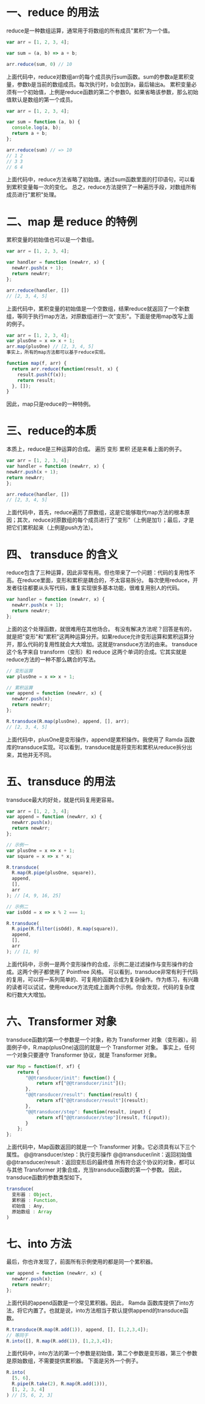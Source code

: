 # 一、reduce 的用法
reduce是一种数组运算，通常用于将数组的所有成员"累积"为一个值。
```js
var arr = [1, 2, 3, 4];

var sum = (a, b) => a + b;

arr.reduce(sum, 0) // 10
```
上面代码中，reduce对数组arr的每个成员执行sum函数。sum的参数a是累积变量，参数b是当前的数组成员。每次执行时，b会加到a，最后输出a。
累积变量必须有一个初始值，上例是reduce函数的第二个参数0。如果省略该参数，那么初始值默认是数组的第一个成员。
```js
var arr = [1, 2, 3, 4];

var sum = function (a, b) {
  console.log(a, b);
  return a + b;
};

arr.reduce(sum) // => 10
// 1 2
// 3 3
// 6 4
```

上面代码中，reduce方法省略了初始值。通过sum函数里面的打印语句，可以看到累积变量每一次的变化。
总之，reduce方法提供了一种遍历手段，对数组所有成员进行"累积"处理。
# 二、map 是 reduce 的特例
累积变量的初始值也可以是一个数组。
```js
var arr = [1, 2, 3, 4];

var handler = function (newArr, x) {
  newArr.push(x + 1);
  return newArr;
};

arr.reduce(handler, [])
// [2, 3, 4, 5]
```

上面代码中，累积变量的初始值是一个空数组，结果reduce就返回了一个新数组，等同于执行map方法，对原数组进行一次"变形"。下面是使用map改写上面的例子。
```js
var arr = [1, 2, 3, 4];
var plusOne = x => x + 1;
arr.map(plusOne) // [2, 3, 4, 5]
事实上，所有的map方法都可以基于reduce实现。

function map(f, arr) {
  return arr.reduce(function(result, x) {
    result.push(f(x));
    return result;
  }, []);
}
```

因此，map只是reduce的一种特例。
# 三、reduce的本质
本质上，reduce是三种运算的合成。
遍历
变形
累积
还是来看上面的例子。
```js
var arr = [1, 2, 3, 4];
var handler = function (newArr, x) {
newArr.push(x + 1);
return newArr;
};

arr.reduce(handler, [])
// [2, 3, 4, 5]
```

上面代码中，首先，reduce遍历了原数组，这是它能够取代map方法的根本原因；其次，reduce对原数组的每个成员进行了"变形"（上例是加1）；最后，才是把它们累积起来（上例是push方法）。
# 四、 transduce 的含义
reduce包含了三种运算，因此非常有用。但也带来了一个问题：代码的复用性不高。在reduce里面，变形和累积是耦合的，不太容易拆分。
每次使用reduce，开发者往往都要从头写代码，重复实现很多基本功能，很难复用别人的代码。
```js
var handler = function (newArr, x) {
  newArr.push(x + 1);
  return newArr;
};
```
上面的这个处理函数，就很难用在其他场合。
有没有解决方法呢？回答是有的，就是把"变形"和"累积"这两种运算分开。如果reduce允许变形运算和累积运算分开，那么代码的复用性就会大大增加。这就是transduce方法的由来。
transduce这个名字来自 transform（变形）和 reduce 这两个单词的合成。它其实就是reduce方法的一种不那么耦合的写法。
```js
// 变形运算
var plusOne = x => x + 1;

// 累积运算
var append = function (newArr, x) {
  newArr.push(x);
  return newArr;
}; 

R.transduce(R.map(plusOne), append, [], arr);
// [2, 3, 4, 5]
```
上面代码中，plusOne是变形操作，append是累积操作。我使用了 Ramda 函数库的transduce实现。可以看到，transduce就是将变形和累积从reduce拆分出来，其他并无不同。
# 五、transduce 的用法
transduce最大的好处，就是代码复用更容易。
```js
var arr = [1, 2, 3, 4];
var append = function (newArr, x) {
  newArr.push(x);
  return newArr;
}; 

// 示例一
var plusOne = x => x + 1;
var square = x => x * x;

R.transduce(
  R.map(R.pipe(plusOne, square)), 
  append, 
  [], 
  arr
); // [4, 9, 16, 25]

// 示例二
var isOdd = x => x % 2 === 1;

R.transduce(
  R.pipe(R.filter(isOdd), R.map(square)), 
  append, 
  [], 
  arr
); // [1, 9]
```
上面代码中，示例一是两个变形操作的合成，示例二是过滤操作与变形操作的合成。这两个例子都使用了 Pointfree 风格。
可以看到，transduce非常有利于代码的复用，可以将一系列简单的、可复用的函数合成为复杂操作。作为练习，有兴趣的读者可以试试，使用reduce方法完成上面两个示例。你会发现，代码的复杂度和行数大大增加。
# 六、Transformer 对象
transduce函数的第一个参数是一个对象，称为 Transformer 对象（变形器）。前面例子中，R.map(plusOne)返回的就是一个 Transformer 对象。
事实上，任何一个对象只要遵守 Transformer 协议，就是 Transformer 对象。
```js
var Map = function(f, xf) {
    return {
       "@@transducer/init": function() { 
           return xf["@@transducer/init"](); 
       },
       "@@transducer/result": function(result) { 
           return xf["@@transducer/result"](result); 
       },
       "@@transducer/step": function(result, input) {
           return xf["@@transducer/step"](result, f(input)); 
       }
    };
};
```
上面代码中，Map函数返回的就是一个 Transformer 对象。它必须具有以下三个属性。
@@transducer/step：执行变形操作
@@transducer/init：返回初始值
@@transducer/result：返回变形后的最终值
所有符合这个协议的对象，都可以与其他 Transformer 对象合成，充当transduce函数的第一个参数。
因此，transduce函数的参数类型如下。
```js
transduce(
  变形器 : Object,
  累积器 : Function,
  初始值 : Any,
  原始数组 : Array
)
```
# 七、into 方法
最后，你也许发现了，前面所有示例使用的都是同一个累积器。
```js
var append = function (newArr, x) {
  newArr.push(x);
  return newArr;
}; 
```
上面代码的append函数是一个常见累积器。因此， Ramda 函数库提供了into方法，将它内置了。也就是说，into方法相当于默认提供append的transduce函数。
```js
R.transduce(R.map(R.add(1)), append, [], [1,2,3,4]);
// 等同于
R.into([], R.map(R.add(1)), [1,2,3,4]);
```
上面代码中，into方法的第一个参数是初始值，第二个参数是变形器，第三个参数是原始数组，不需要提供累积器。
下面是另外一个例子。
```js
R.into(
  [5, 6],
  R.pipe(R.take(2), R.map(R.add(1))),
  [1, 2, 3, 4]
) // [5, 6, 2, 3]
```